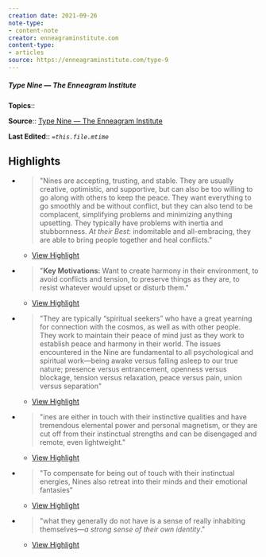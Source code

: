 ```yaml
---
creation date: 2021-09-26
note-type:
- content-note
creator: enneagraminstitute.com
content-type: 
- articles
source: https://enneagraminstitute.com/type-9
---
```

##### Type Nine — The Enneagram Institute

**Topics**::  

**Source**:: [Type Nine — The Enneagram Institute](https://enneagraminstitute.com/type-9)

**Last Edited**:: *`=this.file.mtime`*

## Highlights
- > "Nines are accepting, trusting, and stable. They are usually creative, optimistic, and supportive, but can also be too willing to go along with others to keep the peace. They want everything to go smoothly and be without conflict, but they can also tend to be complacent, simplifying problems and minimizing anything upsetting. They typically have problems with inertia and stubbornness. *At their Best*: indomitable and all-embracing, they are able to bring people together and heal conflicts." 
    - [View Highlight](https://enneagraminstitute.com/type-9?__readwiseLocation=0%2F1%2F0%2F4%2F1%2F0%2F0%2F3%2F0%2F5%2F0%2F2%3A0%2C2%2F1%2F0%2F4%2F1%2F0%2F0%2F3%2F0%2F5%2F0%2F2%3A91#:~:text=Nines%20are%20accepting%2C%20trusting%2C%20and%2Cpeople%20together%20and%20heal%20conflicts.)

- > "**Key Motivations:** Want to create harmony in their environment, to avoid conflicts and tension, to preserve things as they are, to resist whatever would upset or disturb them." 
    - [View Highlight](https://enneagraminstitute.com/type-9?__readwiseLocation=0%2F0%2F3%2F0%2F4%2F1%2F0%2F0%2F3%2F0%2F5%2F0%2F2%3A0%2C1%2F3%2F0%2F4%2F1%2F0%2F0%2F3%2F0%2F5%2F0%2F2%3A157#:~:text=Key%20Motivations%3A%C2%A0Want%20to%20create%20harmony%2Cwould%20upset%20or%20disturb%20them.)

- > "They are typically “spiritual seekers” who have a great yearning for connection with the cosmos, as well as with other people. They work to maintain their peace of mind just as they work to establish peace and harmony in their world. The issues encountered in the Nine are fundamental to all psychological and spiritual work—being awake versus falling asleep to our true nature; presence versus entrancement, openness versus blockage, tension versus relaxation, peace versus pain, union versus separation" 
    - [View Highlight](https://enneagraminstitute.com/type-9?__readwiseLocation=2%2F1%2F0%2F6%2F1%2F0%2F0%2F3%2F0%2F5%2F0%2F2%3A104%2C2%2F1%2F0%2F6%2F1%2F0%2F0%2F3%2F0%2F5%2F0%2F2%3A608#:~:text=They%20are%20typically%20%E2%80%9Cspiritual%20seekers%E2%80%9D%2Cversus%20pain%2C%20union%20versus%20separation)

- > "ines are either in touch with their instinctive qualities and have tremendous elemental power and personal magnetism, or they are cut off from their instinctual strengths and can be disengaged and remote, even lightweight." 
    - [View Highlight](https://enneagraminstitute.com/type-9?__readwiseLocation=0%2F2%2F0%2F6%2F1%2F0%2F0%2F3%2F0%2F5%2F0%2F2%3A254%2C0%2F2%2F0%2F6%2F1%2F0%2F0%2F3%2F0%2F5%2F0%2F2%3A476#:~:text=ines%20are%20either%20in%20touch%2Cdisengaged%20and%20remote%2C%20even%20lightweight.)

- > "To compensate for being out of touch with their instinctual energies, Nines also retreat into their minds and their emotional fantasies" 
    - [View Highlight](https://enneagraminstitute.com/type-9?__readwiseLocation=0%2F3%2F0%2F6%2F1%2F0%2F0%2F3%2F0%2F5%2F0%2F2%3A0%2C0%2F3%2F0%2F6%2F1%2F0%2F0%2F3%2F0%2F5%2F0%2F2%3A135#:~:text=ines%20are%20either%20in%20touch%2Cminds%20and%20their%20emotional%20fantasies)

- > "what they generally do not have is a sense of really inhabiting themselves—*a strong sense of their own identity*." 
    - [View Highlight](https://enneagraminstitute.com/type-9?__readwiseLocation=2%2F4%2F0%2F6%2F1%2F0%2F0%2F3%2F0%2F5%2F0%2F2%3A340%2C4%2F4%2F0%2F6%2F1%2F0%2F0%2F3%2F0%2F5%2F0%2F2%3A1#:~:text=what%20they%20generally%20do%20not%2Csense%20of%20their%20own%20identity.)

